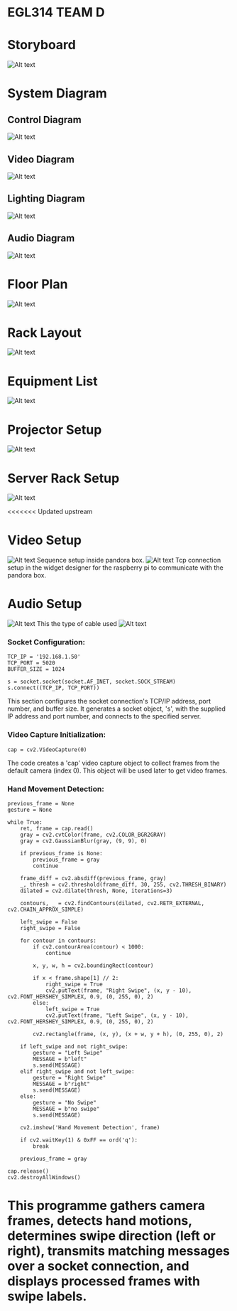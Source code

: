# EGL314 TEAM D

# Storyboard
![Alt text](images/storyboard.jpeg)
# System Diagram
## Control Diagram
![Alt text](images/control%20diagram.png)

## Video Diagram
![Alt text](images/Video%20Diagram.png)

## Lighting Diagram
![Alt text](images/lighting%20diagram.png)

## Audio Diagram
![Alt text](images/audio%20diagram.jpg)

# Floor Plan
![Alt text](images/floor%20plan.png)

# Rack Layout
![Alt text](images/rack%20layout%20diagram.png)

# Equipment List
![Alt text](images/equipment%20list.png)

# Projector Setup
![Alt text](images/Projector.jpg)


# Server Rack Setup
![Alt text](images/rack%20layout.jpg)

[def]: images/audio%20diagram.png

<<<<<<< Updated upstream
# Video Setup
![Alt text](images/Pandora%20Box%20Sequence%20for%20314.jpg)
Sequence setup inside pandora box.
![Alt text](images/Connection%20manager%20for%20314.jpg)
Tcp connection setup in the widget designer for the raspberry pi to communicate with the pandora box.

# Audio Setup
![Alt text](images/audio%20setup.jpg)
This the type of cable used
![Alt text](images/type%20of%20cable.jpg)

### Socket Configuration:
```
TCP_IP = '192.168.1.50'
TCP_PORT = 5020
BUFFER_SIZE = 1024

s = socket.socket(socket.AF_INET, socket.SOCK_STREAM)
s.connect((TCP_IP, TCP_PORT))
```
This section configures the socket connection's TCP/IP address, port number, and buffer size. It generates a socket object, 's', with the supplied IP address and port number, and connects to the specified server.

### Video Capture Initialization:
```
cap = cv2.VideoCapture(0)
```
The code creates a 'cap' video capture object to collect frames from the default camera (index 0). This object will be used later to get video frames.

### Hand Movement Detection:
```
previous_frame = None
gesture = None

while True:
    ret, frame = cap.read()
    gray = cv2.cvtColor(frame, cv2.COLOR_BGR2GRAY)
    gray = cv2.GaussianBlur(gray, (9, 9), 0)
    
    if previous_frame is None:
        previous_frame = gray
        continue
    
    frame_diff = cv2.absdiff(previous_frame, gray)
    _, thresh = cv2.threshold(frame_diff, 30, 255, cv2.THRESH_BINARY)
    dilated = cv2.dilate(thresh, None, iterations=3)
    
    contours, _ = cv2.findContours(dilated, cv2.RETR_EXTERNAL, cv2.CHAIN_APPROX_SIMPLE)
    
    left_swipe = False
    right_swipe = False

    for contour in contours:
        if cv2.contourArea(contour) < 1000:
            continue
        
        x, y, w, h = cv2.boundingRect(contour)
        
        if x < frame.shape[1] // 2:
            right_swipe = True
            cv2.putText(frame, "Right Swipe", (x, y - 10), cv2.FONT_HERSHEY_SIMPLEX, 0.9, (0, 255, 0), 2)
        else:
            left_swipe = True
            cv2.putText(frame, "Left Swipe", (x, y - 10), cv2.FONT_HERSHEY_SIMPLEX, 0.9, (0, 255, 0), 2)
        
        cv2.rectangle(frame, (x, y), (x + w, y + h), (0, 255, 0), 2)

    if left_swipe and not right_swipe:
        gesture = "Left Swipe"
        MESSAGE = b"left"
        s.send(MESSAGE)
    elif right_swipe and not left_swipe:
        gesture = "Right Swipe"
        MESSAGE = b"right"
        s.send(MESSAGE)
    else:
        gesture = "No Swipe"
        MESSAGE = b"no swipe"
        s.send(MESSAGE)
    
    cv2.imshow('Hand Movement Detection', frame)
    
    if cv2.waitKey(1) & 0xFF == ord('q'):
        break

    previous_frame = gray

cap.release()
cv2.destroyAllWindows()

```
This programme gathers camera frames, detects hand motions, determines swipe direction (left or right), transmits matching messages over a socket connection, and displays processed frames with swipe labels.
=======